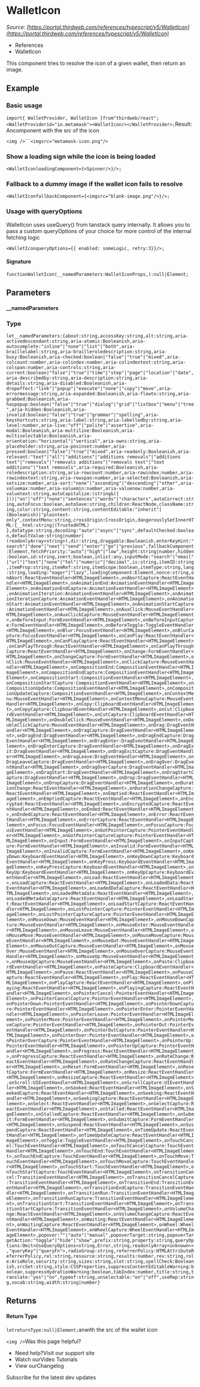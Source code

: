 # WalletIcon

*Source: [https://portal.thirdweb.com/references/typescript/v5/WalletIcon](https://portal.thirdweb.com/references/typescript/v5/WalletIcon)*

* References
* WalletIcon

This component tries to resolve the icon of a given wallet, then return an image.

## Example

### Basic usage

`import{ WalletProvider, WalletIcon }from"thirdweb/react";<WalletProviderid="io.metamask"><WalletIcon/></WalletProvider>;`Result: An<img />component with the src of the icon

`<img />``<imgsrc="metamask-icon.png"/>`
### Show a loading sign while the icon is being loaded

`<WalletIconloadingComponent={<Spinner/>}/>;`
### Fallback to a dummy image if the wallet icon fails to resolve

`<WalletIconfallbackComponent={<imgsrc="blank-image.png"/>}/>;`
### Usage with queryOptions

WalletIcon uses useQuery() from tanstack query internally.
It allows you to pass a custom queryOptions of your choice for more control of the internal fetching logic

`<WalletIconqueryOptions={{ enabled: someLogic, retry:3}}/>;`
#### Signature

`functionWalletIcon(__namedParameters:WalletIconProps,):null|Element;`
## Parameters

#### __namedParameters

### Type

`let__namedParameters:{about:string,accessKey:string,alt:string,aria-activedescendant:string,aria-atomic:Booleanish,aria-autocomplete:"inline"|"none"|"list"|"both",aria-braillelabel:string,aria-brailleroledescription:string,aria-busy:Booleanish,aria-checked:boolean|"false"|"true"|"mixed",aria-colcount:number,aria-colindex:number,aria-colindextext:string,aria-colspan:number,aria-controls:string,aria-current:boolean|"false"|"true"|"time"|"step"|"page"|"location"|"date",aria-describedby:string,aria-description:string,aria-details:string,aria-disabled:Booleanish,aria-dropeffect:"link"|"popup"|"execute"|"none"|"copy"|"move",aria-errormessage:string,aria-expanded:Booleanish,aria-flowto:string,aria-grabbed:Booleanish,aria-haspopup:boolean|"false"|"true"|"dialog"|"grid"|"listbox"|"menu"|"tree",aria-hidden:Booleanish,aria-invalid:boolean|"false"|"true"|"grammar"|"spelling",aria-keyshortcuts:string,aria-label:string,aria-labelledby:string,aria-level:number,aria-live:"off"|"polite"|"assertive",aria-modal:Booleanish,aria-multiline:Booleanish,aria-multiselectable:Booleanish,aria-orientation:"horizontal"|"vertical",aria-owns:string,aria-placeholder:string,aria-posinset:number,aria-pressed:boolean|"false"|"true"|"mixed",aria-readonly:Booleanish,aria-relevant:"text"|"all"|"additions"|"additions removals"|"additions text"|"removals"|"removals additions"|"removals text"|"text additions"|"text removals",aria-required:Booleanish,aria-roledescription:string,aria-rowcount:number,aria-rowindex:number,aria-rowindextext:string,aria-rowspan:number,aria-selected:Booleanish,aria-setsize:number,aria-sort:"none"|"ascending"|"descending"|"other",aria-valuemax:number,aria-valuemin:number,aria-valuenow:number,aria-valuetext:string,autoCapitalize:(string&({  }))|"on"|"off"|"none"|"sentences"|"words"|"characters",autoCorrect:string,autoFocus:boolean,autoSave:string,children:ReactNode,className:string,color:string,content:string,contentEditable:"inherit"|(Booleanish)|"plaintext-only",contextMenu:string,crossOrigin:CrossOrigin,dangerouslySetInnerHTML:{__html:string|(TrustedHTML) },datatype:string,decoding:"auto"|"async"|"sync",defaultChecked:boolean,defaultValue:string|number|(readonlyArray<string>),dir:string,draggable:Booleanish,enterKeyHint:"search"|"done"|"next"|"send"|"enter"|"go"|"previous",fallbackComponent:Element,fetchPriority:"auto"|"high"|"low",height:string|number,hidden:boolean,id:string,inert:boolean,inlist:any,inputMode:"search"|"email"|"url"|"text"|"none"|"tel"|"numeric"|"decimal",is:string,itemID:string,itemProp:string,itemRef:string,itemScope:boolean,itemType:string,lang:string,loading:"eager"|"lazy",loadingComponent:Element,nonce:string,onAbort:ReactEventHandler<HTMLImageElement>,onAbortCapture:ReactEventHandler<HTMLImageElement>,onAnimationEnd:AnimationEventHandler<HTMLImageElement>,onAnimationEndCapture:AnimationEventHandler<HTMLImageElement>,onAnimationIteration:AnimationEventHandler<HTMLImageElement>,onAnimationIterationCapture:AnimationEventHandler<HTMLImageElement>,onAnimationStart:AnimationEventHandler<HTMLImageElement>,onAnimationStartCapture:AnimationEventHandler<HTMLImageElement>,onAuxClick:MouseEventHandler<HTMLImageElement>,onAuxClickCapture:MouseEventHandler<HTMLImageElement>,onBeforeInput:FormEventHandler<HTMLImageElement>,onBeforeInputCapture:FormEventHandler<HTMLImageElement>,onBeforeToggle:ToggleEventHandler<HTMLImageElement>,onBlur:FocusEventHandler<HTMLImageElement>,onBlurCapture:FocusEventHandler<HTMLImageElement>,onCanPlay:ReactEventHandler<HTMLImageElement>,onCanPlayCapture:ReactEventHandler<HTMLImageElement>,onCanPlayThrough:ReactEventHandler<HTMLImageElement>,onCanPlayThroughCapture:ReactEventHandler<HTMLImageElement>,onChange:FormEventHandler<HTMLImageElement>,onChangeCapture:FormEventHandler<HTMLImageElement>,onClick:MouseEventHandler<HTMLImageElement>,onClickCapture:MouseEventHandler<HTMLImageElement>,onCompositionEnd:CompositionEventHandler<HTMLImageElement>,onCompositionEndCapture:CompositionEventHandler<HTMLImageElement>,onCompositionStart:CompositionEventHandler<HTMLImageElement>,onCompositionStartCapture:CompositionEventHandler<HTMLImageElement>,onCompositionUpdate:CompositionEventHandler<HTMLImageElement>,onCompositionUpdateCapture:CompositionEventHandler<HTMLImageElement>,onContextMenu:MouseEventHandler<HTMLImageElement>,onContextMenuCapture:MouseEventHandler<HTMLImageElement>,onCopy:ClipboardEventHandler<HTMLImageElement>,onCopyCapture:ClipboardEventHandler<HTMLImageElement>,onCut:ClipboardEventHandler<HTMLImageElement>,onCutCapture:ClipboardEventHandler<HTMLImageElement>,onDoubleClick:MouseEventHandler<HTMLImageElement>,onDoubleClickCapture:MouseEventHandler<HTMLImageElement>,onDrag:DragEventHandler<HTMLImageElement>,onDragCapture:DragEventHandler<HTMLImageElement>,onDragEnd:DragEventHandler<HTMLImageElement>,onDragEndCapture:DragEventHandler<HTMLImageElement>,onDragEnter:DragEventHandler<HTMLImageElement>,onDragEnterCapture:DragEventHandler<HTMLImageElement>,onDragExit:DragEventHandler<HTMLImageElement>,onDragExitCapture:DragEventHandler<HTMLImageElement>,onDragLeave:DragEventHandler<HTMLImageElement>,onDragLeaveCapture:DragEventHandler<HTMLImageElement>,onDragOver:DragEventHandler<HTMLImageElement>,onDragOverCapture:DragEventHandler<HTMLImageElement>,onDragStart:DragEventHandler<HTMLImageElement>,onDragStartCapture:DragEventHandler<HTMLImageElement>,onDrop:DragEventHandler<HTMLImageElement>,onDropCapture:DragEventHandler<HTMLImageElement>,onDurationChange:ReactEventHandler<HTMLImageElement>,onDurationChangeCapture:ReactEventHandler<HTMLImageElement>,onEmptied:ReactEventHandler<HTMLImageElement>,onEmptiedCapture:ReactEventHandler<HTMLImageElement>,onEncrypted:ReactEventHandler<HTMLImageElement>,onEncryptedCapture:ReactEventHandler<HTMLImageElement>,onEnded:ReactEventHandler<HTMLImageElement>,onEndedCapture:ReactEventHandler<HTMLImageElement>,onError:ReactEventHandler<HTMLImageElement>,onErrorCapture:ReactEventHandler<HTMLImageElement>,onFocus:FocusEventHandler<HTMLImageElement>,onFocusCapture:FocusEventHandler<HTMLImageElement>,onGotPointerCapture:PointerEventHandler<HTMLImageElement>,onGotPointerCaptureCapture:PointerEventHandler<HTMLImageElement>,onInput:FormEventHandler<HTMLImageElement>,onInputCapture:FormEventHandler<HTMLImageElement>,onInvalid:FormEventHandler<HTMLImageElement>,onInvalidCapture:FormEventHandler<HTMLImageElement>,onKeyDown:KeyboardEventHandler<HTMLImageElement>,onKeyDownCapture:KeyboardEventHandler<HTMLImageElement>,onKeyPress:KeyboardEventHandler<HTMLImageElement>,onKeyPressCapture:KeyboardEventHandler<HTMLImageElement>,onKeyUp:KeyboardEventHandler<HTMLImageElement>,onKeyUpCapture:KeyboardEventHandler<HTMLImageElement>,onLoad:ReactEventHandler<HTMLImageElement>,onLoadCapture:ReactEventHandler<HTMLImageElement>,onLoadedData:ReactEventHandler<HTMLImageElement>,onLoadedDataCapture:ReactEventHandler<HTMLImageElement>,onLoadedMetadata:ReactEventHandler<HTMLImageElement>,onLoadedMetadataCapture:ReactEventHandler<HTMLImageElement>,onLoadStart:ReactEventHandler<HTMLImageElement>,onLoadStartCapture:ReactEventHandler<HTMLImageElement>,onLostPointerCapture:PointerEventHandler<HTMLImageElement>,onLostPointerCaptureCapture:PointerEventHandler<HTMLImageElement>,onMouseDown:MouseEventHandler<HTMLImageElement>,onMouseDownCapture:MouseEventHandler<HTMLImageElement>,onMouseEnter:MouseEventHandler<HTMLImageElement>,onMouseLeave:MouseEventHandler<HTMLImageElement>,onMouseMove:MouseEventHandler<HTMLImageElement>,onMouseMoveCapture:MouseEventHandler<HTMLImageElement>,onMouseOut:MouseEventHandler<HTMLImageElement>,onMouseOutCapture:MouseEventHandler<HTMLImageElement>,onMouseOver:MouseEventHandler<HTMLImageElement>,onMouseOverCapture:MouseEventHandler<HTMLImageElement>,onMouseUp:MouseEventHandler<HTMLImageElement>,onMouseUpCapture:MouseEventHandler<HTMLImageElement>,onPaste:ClipboardEventHandler<HTMLImageElement>,onPasteCapture:ClipboardEventHandler<HTMLImageElement>,onPause:ReactEventHandler<HTMLImageElement>,onPauseCapture:ReactEventHandler<HTMLImageElement>,onPlay:ReactEventHandler<HTMLImageElement>,onPlayCapture:ReactEventHandler<HTMLImageElement>,onPlaying:ReactEventHandler<HTMLImageElement>,onPlayingCapture:ReactEventHandler<HTMLImageElement>,onPointerCancel:PointerEventHandler<HTMLImageElement>,onPointerCancelCapture:PointerEventHandler<HTMLImageElement>,onPointerDown:PointerEventHandler<HTMLImageElement>,onPointerDownCapture:PointerEventHandler<HTMLImageElement>,onPointerEnter:PointerEventHandler<HTMLImageElement>,onPointerLeave:PointerEventHandler<HTMLImageElement>,onPointerMove:PointerEventHandler<HTMLImageElement>,onPointerMoveCapture:PointerEventHandler<HTMLImageElement>,onPointerOut:PointerEventHandler<HTMLImageElement>,onPointerOutCapture:PointerEventHandler<HTMLImageElement>,onPointerOver:PointerEventHandler<HTMLImageElement>,onPointerOverCapture:PointerEventHandler<HTMLImageElement>,onPointerUp:PointerEventHandler<HTMLImageElement>,onPointerUpCapture:PointerEventHandler<HTMLImageElement>,onProgress:ReactEventHandler<HTMLImageElement>,onProgressCapture:ReactEventHandler<HTMLImageElement>,onRateChange:ReactEventHandler<HTMLImageElement>,onRateChangeCapture:ReactEventHandler<HTMLImageElement>,onReset:FormEventHandler<HTMLImageElement>,onResetCapture:FormEventHandler<HTMLImageElement>,onResize:ReactEventHandler<HTMLImageElement>,onResizeCapture:ReactEventHandler<HTMLImageElement>,onScroll:UIEventHandler<HTMLImageElement>,onScrollCapture:UIEventHandler<HTMLImageElement>,onSeeked:ReactEventHandler<HTMLImageElement>,onSeekedCapture:ReactEventHandler<HTMLImageElement>,onSeeking:ReactEventHandler<HTMLImageElement>,onSeekingCapture:ReactEventHandler<HTMLImageElement>,onSelect:ReactEventHandler<HTMLImageElement>,onSelectCapture:ReactEventHandler<HTMLImageElement>,onStalled:ReactEventHandler<HTMLImageElement>,onStalledCapture:ReactEventHandler<HTMLImageElement>,onSubmit:FormEventHandler<HTMLImageElement>,onSubmitCapture:FormEventHandler<HTMLImageElement>,onSuspend:ReactEventHandler<HTMLImageElement>,onSuspendCapture:ReactEventHandler<HTMLImageElement>,onTimeUpdate:ReactEventHandler<HTMLImageElement>,onTimeUpdateCapture:ReactEventHandler<HTMLImageElement>,onToggle:ToggleEventHandler<HTMLImageElement>,onTouchCancel:TouchEventHandler<HTMLImageElement>,onTouchCancelCapture:TouchEventHandler<HTMLImageElement>,onTouchEnd:TouchEventHandler<HTMLImageElement>,onTouchEndCapture:TouchEventHandler<HTMLImageElement>,onTouchMove:TouchEventHandler<HTMLImageElement>,onTouchMoveCapture:TouchEventHandler<HTMLImageElement>,onTouchStart:TouchEventHandler<HTMLImageElement>,onTouchStartCapture:TouchEventHandler<HTMLImageElement>,onTransitionCancel:TransitionEventHandler<HTMLImageElement>,onTransitionCancelCapture:TransitionEventHandler<HTMLImageElement>,onTransitionEnd:TransitionEventHandler<HTMLImageElement>,onTransitionEndCapture:TransitionEventHandler<HTMLImageElement>,onTransitionRun:TransitionEventHandler<HTMLImageElement>,onTransitionRunCapture:TransitionEventHandler<HTMLImageElement>,onTransitionStart:TransitionEventHandler<HTMLImageElement>,onTransitionStartCapture:TransitionEventHandler<HTMLImageElement>,onVolumeChange:ReactEventHandler<HTMLImageElement>,onVolumeChangeCapture:ReactEventHandler<HTMLImageElement>,onWaiting:ReactEventHandler<HTMLImageElement>,onWaitingCapture:ReactEventHandler<HTMLImageElement>,onWheel:WheelEventHandler<HTMLImageElement>,onWheelCapture:WheelEventHandler<HTMLImageElement>,popover:""|"auto"|"manual",popoverTarget:string,popoverTargetAction:"toggle"|"hide"|"show",prefix:string,property:string,queryOptions:Omit<UseQueryOptions<string,Error,string,readonlyArray<unknown>>,"queryKey"|"queryFn">,radioGroup:string,referrerPolicy:HTMLAttributeReferrerPolicy,rel:string,resource:string,results:number,rev:string,role:AriaRole,security:string,sizes:string,slot:string,spellCheck:Booleanish,srcSet:string,style:CSSProperties,suppressContentEditableWarning:boolean,suppressHydrationWarning:boolean,tabIndex:number,title:string,translate:"yes"|"no",typeof:string,unselectable:"on"|"off",useMap:string,vocab:string,width:string|number}`
## Returns

#### Return Type

`letreturnType:null|Element;`an<img />with the src of the wallet icon

`<img />`Was this page helpful?

* Need help?Visit our support site
* Watch ourVideo Tutorials
* View ourChangelog

Subscribe for the latest dev updates

